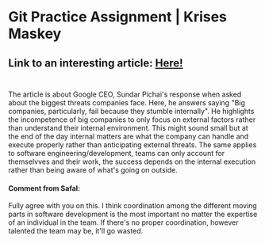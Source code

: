 # Git Practice Assignment | Krises Maskey


## Link to an interesting article: [Here!](https://www.livemint.com/technology/tech-news/what-are-the-biggest-threats-companies-face-google-ceo-sundar-pichai-s-response-11662948781923.html)<br></br>


The article is about Google CEO, Sundar Pichai's response when asked about the biggest threats companies face. Here, he answers saying "Big companies, particularly, fail because they stumble internally". He highlights the incompetence of big companies to only focus on external factors rather than understand their internal environment. This might sound small but at the end of the day internal matters are what the company can handle and execute properly rather than anticipating external threats. The same applies to software engineering/development, teams can only account for themselvves and their work, the success depends on the internal execution rather than being aware of what's going on outside.

#### Comment from Safal:
Fully agree with you on this. I think coordination among the different moving parts in software development is the most important no matter the expertise of an individual in the team. If there's no proper coordination, however talented the team may be, it'll go wasted.